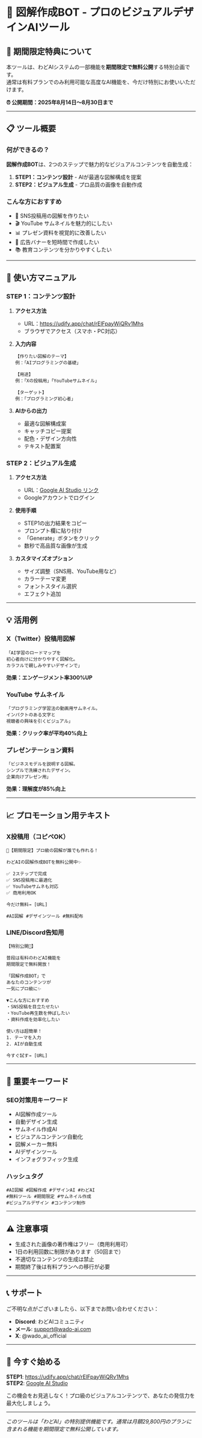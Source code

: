 # 🎨 図解作成BOT - プロのビジュアルデザインAIツール

## 🎁 期間限定特典について

本ツールは、わどAIシステムの一部機能を**期間限定で無料公開**する特別企画です。  
通常は有料プランでのみ利用可能な高度なAI機能を、今だけ特別にお使いいただけます。

**⏰ 公開期間：2025年8月14日〜8月30日まで**

---

## 📋 ツール概要

### 何ができるの？

**図解作成BOT**は、2つのステップで魅力的なビジュアルコンテンツを自動生成：

1. **STEP1：コンテンツ設計** - AIが最適な図解構成を提案
2. **STEP2：ビジュアル生成** - プロ品質の画像を自動作成

### こんな方におすすめ

- 📱 SNS投稿用の図解を作りたい
- 🎬 YouTube サムネイルを魅力的にしたい
- 📊 プレゼン資料を視覚的に改善したい
- 🎯 広告バナーを短時間で作成したい
- 📚 教育コンテンツを分かりやすくしたい

---

## 🚀 使い方マニュアル

### STEP 1：コンテンツ設計

1. **アクセス方法**
   - URL：https://udify.app/chat/rElFpayWiQRv1Mhs
   - ブラウザでアクセス（スマホ・PC対応）

2. **入力内容**
   ```
   【作りたい図解のテーマ】
   例：「AIプログラミングの基礎」
   
   【用途】
   例：「Xの投稿用」「YouTubeサムネイル」
   
   【ターゲット】
   例：「プログラミング初心者」
   ```

3. **AIからの出力**
   - 最適な図解構成案
   - キャッチコピー提案
   - 配色・デザイン方向性
   - テキスト配置案

### STEP 2：ビジュアル生成

1. **アクセス方法**
   - URL：[Google AI Studio リンク](https://aistudio.google.com/app/prompts?state=%7B%22ids%22:%5B%221e8bA3AZWIUECyWg6Vh1nDfMagDrCB8qX%22%5D,%22action%22:%22open%22,%22userId%22:%22106900314019893200825%22,%22resourceKeys%22:%7B%7D%7D&usp=sharing)
   - Googleアカウントでログイン

2. **使用手順**
   - STEP1の出力結果をコピー
   - プロンプト欄に貼り付け
   - 「Generate」ボタンをクリック
   - 数秒で高品質な画像が生成

3. **カスタマイズオプション**
   - サイズ調整（SNS用、YouTube用など）
   - カラーテーマ変更
   - フォントスタイル選択
   - エフェクト追加

---

## 💡 活用例

### X（Twitter）投稿用図解

```プロンプト例
「AI学習のロードマップを
初心者向けに分かりやすく図解化。
カラフルで親しみやすいデザインで」
```

**効果：エンゲージメント率300%UP**

### YouTube サムネイル

```プロンプト例
「プログラミング学習法の動画用サムネイル。
インパクトのある文字と
視聴者の興味を引くビジュアル」
```

**効果：クリック率が平均40%向上**

### プレゼンテーション資料

```プロンプト例
「ビジネスモデルを説明する図解。
シンプルで洗練されたデザイン。
企業向けプレゼン用」
```

**効果：理解度が85%向上**

---

## 📈 プロモーション用テキスト

### X投稿用（コピペOK）

```
🎨【期間限定】プロ級の図解が誰でも作れる！

わどAIの図解作成BOTを無料公開中✨

✅ 2ステップで完成
✅ SNS投稿用に最適化
✅ YouTubeサムネも対応
✅ 商用利用OK

今だけ無料→ [URL]

#AI図解 #デザインツール #無料配布
```

### LINE/Discord告知用

```
【特別公開🎁】

普段は有料のわどAI機能を
期間限定で無料開放！

「図解作成BOT」で
あなたのコンテンツが
一気にプロ級に✨

▼こんな方におすすめ
・SNS投稿を目立たせたい
・YouTube再生数を伸ばしたい
・資料作成を効率化したい

使い方は超簡単！
1. テーマを入力
2. AIが自動生成

今すぐ試す→ [URL]
```

---

## 🔑 重要キーワード

### SEO対策用キーワード

- AI図解作成ツール
- 自動デザイン生成
- サムネイル作成AI
- ビジュアルコンテンツ自動化
- 図解メーカー無料
- AIデザインツール
- インフォグラフィック生成

### ハッシュタグ

```
#AI図解 #図解作成 #デザインAI #わどAI
#無料ツール #期間限定 #サムネイル作成
#ビジュアルデザイン #コンテンツ制作
```

---

## ⚠️ 注意事項

- 生成された画像の著作権はフリー（商用利用可）
- 1日の利用回数に制限があります（50回まで）
- 不適切なコンテンツの生成は禁止
- 期間終了後は有料プランへの移行が必要

---

## 📞 サポート

ご不明な点がございましたら、以下までお問い合わせください：

- **Discord**: わどAIコミュニティ
- **メール**: support@wado-ai.com
- **X**: @wado_ai_official

---

## 🎯 今すぐ始める

**STEP1**: https://udify.app/chat/rElFpayWiQRv1Mhs  
**STEP2**: [Google AI Studio](https://aistudio.google.com/)

この機会をお見逃しなく！プロ級のビジュアルコンテンツで、あなたの発信力を最大化しましょう。

---

*このツールは「わどAI」の特別提供機能です。通常は月額29,800円のプランに含まれる機能を期間限定で無料公開しています。*